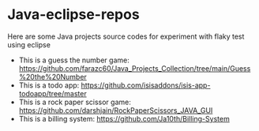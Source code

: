 # Java-eclipse-repos

Here are some Java projects source codes for experiment with flaky test using eclipse

- This is a guess the number game: https://github.com/farazc60/Java_Projects_Collection/tree/main/Guess%20the%20Number
- This is a todo app: https://github.com/isisaddons/isis-app-todoapp/tree/master
- This is a rock paper scissor game: https://github.com/darshjain/RockPaperScissors_JAVA_GUI
- This is a billing system: https://github.com/Ja10th/Billing-System
